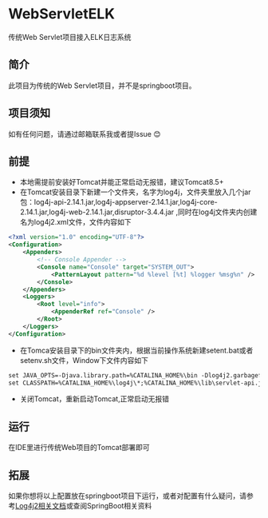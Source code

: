 # WebServletELK
传统Web Servlet项目接入ELK日志系统

## 简介
此项目为传统的Web Servlet项目，并不是springboot项目。

## 项目须知
如有任何问题，请通过邮箱联系我或者提Issue :blush:

## 前提
- 本地需提前安装好Tomcat并能正常启动无报错，建议Tomcat8.5+
- 在Tomcat安装目录下新建一个文件夹，名字为log4j，文件夹里放入几个jar包：log4j-api-2.14.1.jar,log4j-appserver-2.14.1.jar,log4j-core-2.14.1.jar,log4j-web-2.14.1.jar,disruptor-3.4.4.jar
,同时在log4j文件夹内创建名为log4j2.xml文件，文件内容如下
```xml
<?xml version="1.0" encoding="UTF-8"?>
<Configuration>
    <Appenders>
        <!-- Console Appender -->
        <Console name="Console" target="SYSTEM_OUT">
            <PatternLayout pattern="%d %level [%t] %logger %msg%n" />
        </Console>
    </Appenders>
    <Loggers>        
        <Root level="info">
            <AppenderRef ref="Console" />
        </Root>
    </Loggers>
</Configuration>
```
- 在Tomca安装目录下的bin文件夹内，根据当前操作系统新建setent.bat或者setenv.sh文件，Window下文件内容如下
```xml
set JAVA_OPTS=-Djava.library.path=%CATALINA_HOME%\bin -Dlog4j2.garbagefreeThreadContextMap=true -Dlog4j2.contextSelector=org.apache.logging.log4j.core.async.AsyncLoggerContextSelector %JAVA_OPTS%
set CLASSPATH=%CATALINA_HOME%\log4j\*;%CATALINA_HOME%\lib\servlet-api.jar;%CLASSPATH%
```
- 关闭Tomcat，重新启动Tomcat,正常启动无报错
## 运行
在IDE里进行传统Web项目的Tomcat部署即可
## 拓展
如果你想将以上配置放在springboot项目下运行，或者对配置有什么疑问，请参考[Log4j2相关文档](http://logging.apache.org/log4j/2.x/log4j-appserver/index.html)或查阅SpringBoot相关资料
